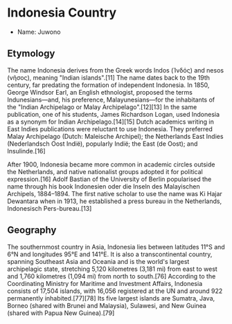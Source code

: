 # Indonesia Country

- Name: Juwono

## Etymology

The name Indonesia derives from the Greek words Indos (Ἰνδός) and nesos (νῆσος), meaning "Indian islands".[11] The name dates back to the 19th century, far predating the formation of independent Indonesia. In 1850, George Windsor Earl, an English ethnologist, proposed the terms Indunesians—and, his preference, Malayunesians—for the inhabitants of the "Indian Archipelago or Malay Archipelago".[12][13] In the same publication, one of his students, James Richardson Logan, used Indonesia as a synonym for Indian Archipelago.[14][15] Dutch academics writing in East Indies publications were reluctant to use Indonesia. They preferred Malay Archipelago (Dutch: Maleische Archipel); the Netherlands East Indies (Nederlandsch Oost Indië), popularly Indië; the East (de Oost); and Insulinde.[16]

After 1900, Indonesia became more common in academic circles outside the Netherlands, and native nationalist groups adopted it for political expression.[16] Adolf Bastian of the University of Berlin popularised the name through his book Indonesien oder die Inseln des Malayischen Archipels, 1884–1894. The first native scholar to use the name was Ki Hajar Dewantara when in 1913, he established a press bureau in the Netherlands, Indonesisch Pers-bureau.[13]

## Geography

The southernmost country in Asia, Indonesia lies between latitudes 11°S and 6°N and longitudes 95°E and 141°E. It is also a transcontinental country, spanning Southeast Asia and Oceania and is the world's largest archipelagic state, stretching 5,120 kilometres (3,181 mi) from east to west and 1,760 kilometres (1,094 mi) from north to south.[76] According to the Coordinating Ministry for Maritime and Investment Affairs, Indonesia consists of 17,504 islands, with 16,056 registered at the UN and around 922 permanently inhabited.[77][78] Its five largest islands are Sumatra, Java, Borneo (shared with Brunei and Malaysia), Sulawesi, and New Guinea (shared with Papua New Guinea).[79]
